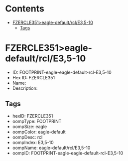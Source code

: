 



Contents
========

* [FZERCLE351>eagle-default/rcl/E3,5-10](#fzercle351eagle-defaultrcle35-10)
	* [Tags](#tags)

# FZERCLE351>eagle-default/rcl/E3,5-10

- ID: FOOTPRINT-eagle-eagle-default-rcl-E3,5-10
- Hex ID: FZERCLE351
- Name: 
- Description: 

## Tags

- hexID: FZERCLE351
- oompType: FOOTPRINT
- oompSize: eagle
- oompColor: eagle-default
- oompDesc: rcl
- oompIndex: E3,5-10
- oompName: eagle-default/rcl/E3,5-10
- oompID: FOOTPRINT-eagle-eagle-default-rcl-E3,5-10
